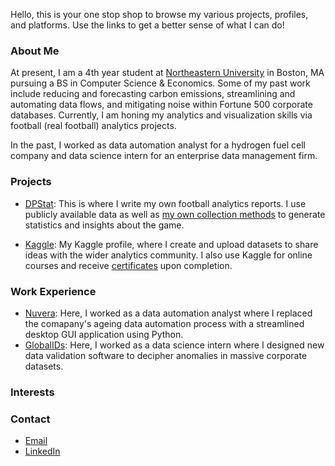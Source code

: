 Hello, this is your one stop shop to browse my various projects, profiles, and platforms. Use the links to get a better sense of what I can do!

### About Me

At present, I am a 4th year student at [Northeastern University](https://www.khoury.northeastern.edu/) in Boston, MA pursuing a BS in Computer Science & Economics.  Some of my past work include reducing and forecasting carbon emissions, streamlining and automating data flows, and mitigating noise within Fortune 500 corporate databases. Currently, I am honing my analytics and visualization skills via football (real football) analytics projects.


In the past, I worked as data automation analyst for a hydrogen fuel cell company and data science intern for an enterprise data management firm.

### Projects

- [DPStat](https://medium.com/@patel.dea): This is where I write my own football analytics reports. I use publicly available data as well as [my own collection methods](https://github.com/deanpatel2/FotMob-PL-Webscraper) to generate statistics and insights about the game.

- [Kaggle](https://www.kaggle.com/deanpatel): My Kaggle profile, where I create and upload datasets to share ideas with the wider analytics community. I also use Kaggle for online courses and receive [certificates](certificates.md) upon completion.

### Work Experience

- [Nuvera](https://www.nuvera.com/): Here, I worked as a data automation analyst where I replaced the comapany's ageing data automation process with a streamlined desktop GUI application using Python.
- [GlobalIDs](https://www.globalids.com/): Here, I worked as a data science intern where I designed new data validation software to decipher anomalies in massive corporate datasets.   

### Interests



### Contact

- [Email](patel.dea@northeastern.edu)
- [LinkedIn](http://www.linkedin.com/in/dp2)
